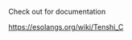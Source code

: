 Check out for documentation

<a href= "https://esolangs.org/wiki/Tenshi_C">https://esolangs.org/wiki/Tenshi_C</a>
